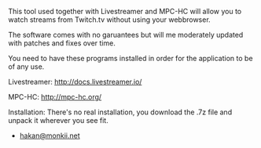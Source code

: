 This tool used together with Livestreamer and MPC-HC will allow you to watch streams from Twitch.tv without using your webbrowser.

The software comes with no garuantees but will me moderately updated with patches and fixes over time.

You need to have these programs installed in order for the application to be of any use.

Livestreamer: http://docs.livestreamer.io/

MPC-HC: http://mpc-hc.org/

Installation:
There's no real installation, you download the .7z file and unpack it wherever you see fit.

- hakan@monkii.net
